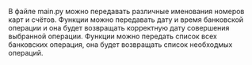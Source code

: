 В файле main.py можно передавать различные именования номеров 
карт и счётов.
Функции можно передавать дату и время банковской операции 
и она будет возвращать корректную дату совершения 
выбранной операции. Функции можно передать 
список всех банковских операция, 
она будет возвращать список необходмых операций.